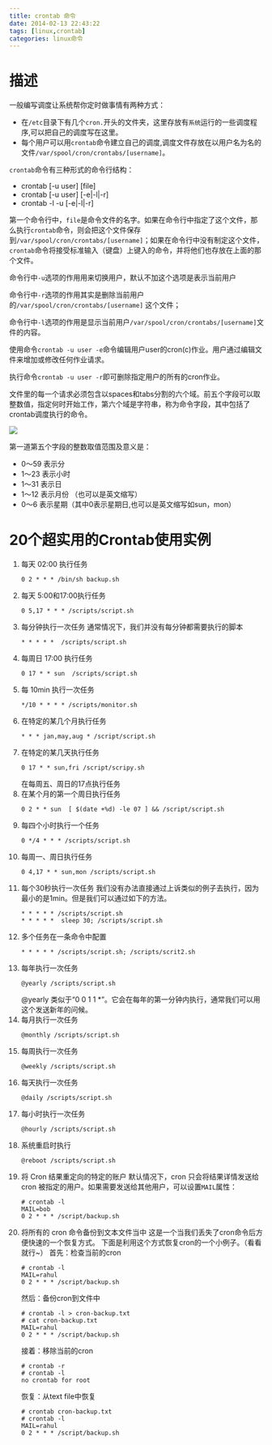 ```yaml
---
title: crontab 命令
date: 2014-02-13 22:43:22
tags: [linux,crontab]
categories: linux命令
---
```

# 描述
一般编写调度让系统帮你定时做事情有两种方式：
* 在`/etc`目录下有几个`cron.`开头的文件夹，这里存放有`系统`运行的一些调度程序,可以把自己的调度写在这里。
* 每个用户可以用`crontab`命令建立自己的调度,调度文件存放在以用户名为名的文件`/var/spool/cron/crontabs/[username]`。 
 
<!-- more -->

`crontab`命令有三种形式的命令行结构： 
* crontab [-u user] [file]  
* crontab [-u user] [-e|-l|-r]  
* crontab -l -u [-e|-l|-r] 

第一个命令行中，`file`是命令文件的名字。如果在命令行中指定了这个文件，那么执行`crontab`命令，则会把这个文件保存到`/var/spool/cron/crontabs/[username]`；如果在命令行中没有制定这个文件，`crontab`命令将接受标准输入（键盘）上键入的命令，并将他们也存放在上面的那个文件。  

命令行中`-u`选项的作用用来切换用户，默认不加这个选项是表示当前用户 

命令行中`-r`选项的作用其实是删除当前用户的`/var/spool/cron/crontabs/[username]` 这个文件；  

命令行中`-l`选项的作用是显示当前用户`/var/spool/cron/crontabs/[username]`文件的内容。 

使用命令`crontab -u user -e`命令编辑用户user的cron(c)作业。用户通过编辑文件来增加或修改任何作业请求。  

执行命令`crontab -u user -r`即可删除指定用户的所有的cron作业。  

文件里的每一个请求必须包含以spaces和tabs分割的六个域。前五个字段可以取整数值，指定何时开始工作，第六个域是字符串，称为命令字段，其中包括了crontab调度执行的命令。  

[![](/images/linux-crontab.png)](/images/linux-crontab.png)

第一道第五个字段的整数取值范围及意义是：  
* 0～59 表示分  
* 1～23 表示小时  
* 1～31 表示日  
* 1～12 表示月份  （也可以是英文缩写）
* 0～6 表示星期（其中0表示星期日,也可以是英文缩写如sun，mon）  

# 20个超实用的Crontab使用实例
1. 每天 02:00 执行任务
    ````
    0 2 * * * /bin/sh backup.sh
    ````
2. 每天 5:00和17:00执行任务
    ````
    0 5,17 * * * /scripts/script.sh
    ````
3. 每分钟执行一次任务
    通常情况下，我们并没有每分钟都需要执行的脚本
    ````
    * * * * *  /scripts/script.sh
    ````
4. 每周日 17:00 执行任务
    ````
    0 17 * * sun  /scripts/script.sh
    ````
5. 每 10min 执行一次任务
    ````
    */10 * * * * /scripts/monitor.sh
    ````
6. 在特定的某几个月执行任务
    ````
    * * * jan,may,aug * /script/script.sh
    ````
7. 在特定的某几天执行任务
    ````
    0 17 * * sun,fri /script/scripy.sh
    ````
    在每周五、周日的17点执行任务
8. 在某个月的第一个周日执行任务
    ````
    0 2 * * sun  [ $(date +%d) -le 07 ] && /script/script.sh
    ````
9. 每四个小时执行一个任务
    ````
    0 */4 * * * /scripts/script.sh
    ````
10. 每周一、周日执行任务
    ````
    0 4,17 * * sun,mon /scripts/script.sh
    ````
11. 每个30秒执行一次任务
    我们没有办法直接通过上诉类似的例子去执行，因为最小的是1min。但是我们可以通过如下的方法。
    ````
    * * * * * /scripts/script.sh
    * * * * *  sleep 30; /scripts/script.sh
    ````
12. 多个任务在一条命令中配置
    ````
    * * * * * /scripts/script.sh; /scripts/scrit2.sh
    ````
13. 每年执行一次任务
    ````
    @yearly /scripts/script.sh
    ````
    @yearly 类似于“0 0 1 1 *”。它会在每年的第一分钟内执行，通常我们可以用这个发送新年的问候。
14. 每月执行一次任务
    ````
    @monthly /scripts/script.sh
    ````
15. 每周执行一次任务
    ````
    @weekly /scripts/script.sh
    ````
16. 每天执行一次任务
    ````
    @daily /scripts/script.sh
    ````
17. 每小时执行一次任务
    ````
    @hourly /scripts/script.sh
    ````
18. 系统重启时执行
    ````
    @reboot /scripts/script.sh
    ````
19. 将 Cron 结果重定向的特定的账户
    默认情况下，cron 只会将结果详情发送给 cron 被指定的用户。如果需要发送给其他用户，可以设置`MAIL`属性：
    ````
    # crontab -l
    MAIL=bob
    0 2 * * * /script/backup.sh
    ````
20. 将所有的 cron 命令备份到文本文件当中
    这是一个当我们丢失了cron命令后方便快速的一个恢复方式。
    下面是利用这个方式恢复cron的一个小例子。（看看就行~）
    首先：检查当前的cron
    ````
    # crontab -l
    MAIL=rahul
    0 2 * * * /script/backup.sh
    ````
    然后：备份cron到文件中
    ````
    # crontab -l > cron-backup.txt
    # cat cron-backup.txt
    MAIL=rahul
    0 2 * * * /script/backup.sh
    ````
    接着：移除当前的cron
    ````
    # crontab -r
    # crontab -l
    no crontab for root
    ````
    恢复：从text file中恢复
    ````
    # crontab cron-backup.txt
    # crontab -l
    MAIL=rahul
    0 2 * * * /script/backup.sh
    ````
